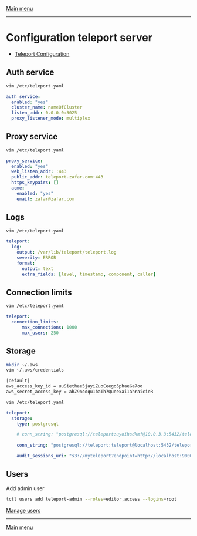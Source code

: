 [Main menu](../README.md)

---
# Configuration teleport server

- [Teleport Configuration](https://goteleport.com/docs/reference/config/)


## Auth service

```bash
vim /etc/teleport.yaml
```

```yaml
auth_service:
  enabled: "yes"
  cluster_name: nameOfCluster
  listen_addr: 0.0.0.0:3025
  proxy_listener_mode: multiplex
```

## Proxy service

```bash
vim /etc/teleport.yaml
```

```yaml
proxy_service:
  enabled: "yes"
  web_listen_addr: :443
  public_addr: teleport.zafar.com:443
  https_keypairs: []
  acme:
    enabled: "yes"
    email: zafar@zafar.com
```

## Logs

```bash
vim /etc/teleport.yaml
```

```yaml
teleport:
  log:
    output: /var/lib/teleport/teleport.log
    severity: ERROR
    format:
      output: text
      extra_fields: [level, timestamp, component, caller]
```

## Connection limits

```bash
vim /etc/teleport.yaml
```

```yaml
teleport:
  connection_limits:
      max_connections: 1000
      max_users: 250
```

## Storage

```bash
mkdir ~/.aws
vim ~/.aws/credentials
```

```bash
[default]
aws_access_key_id = uuSiethae5jayiZuoCeego5phaeGa7oo
aws_secret_access_key = ahZ9nooqu1baTh7Queexai1ahraicieR
```

```bash
vim /etc/teleport.yaml
```

```yaml
teleport:
  storage:
    type: postgresql

    # conn_string: "postgresql://teleport:uyoihsdkmf@10.0.3.3:5432/teleport?sslcert=/root/certs/client.crt&sslkey=/root/certs/client.key&sslrootcert=/root/certs/ca.crt&sslmode=verify-full&pool_max_conns=20"
    
    conn_string: "postgresql://teleport:teleport@localhost:5432/teleport?sslmode=disable"

    audit_sessions_uri: "s3://myteleport?endpoint=http://localhost:9000&insecure=true&disablesse=true&region=uzb-1"
```


## Users

Add admin user

```bash
tctl users add teleport-admin --roles=editor,access --logins=root
```

[Manage users](https://goteleport.com/docs/admin-guides/management/admin/users/)



---
[Main menu](../README.md)
